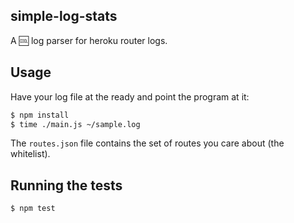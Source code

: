 simple-log-stats
----------------

A :cool: log parser for heroku router logs.

## Usage

Have your log file at the ready and point the program at it:

```bash
$ npm install
$ time ./main.js ~/sample.log
```

The `routes.json` file contains the set of routes you care about (the whitelist).

## Running the tests

```bash
$ npm test
```
